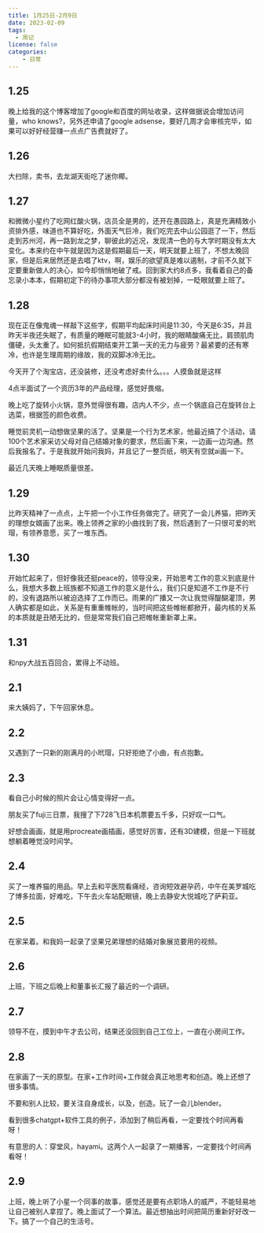 ```yaml
---
title: 1月25日-2月9日
date: 2023-02-09
tags:
  - 周记
license: false
categories:
    - 日常
---
```

## 1.25
晚上给我的这个博客增加了google和百度的网址收录，这样做据说会增加访问量，who knows?，另外还申请了google adsense，要好几周才会审核完毕，如果可以好好经营赚一点点广告费就好了。
## 1.26
大扫除，卖书，去龙湖天街吃了迷你椰。
## 1.27
和微微小星约了吃网红酸火锅，店员全是男的，还开在愚园路上，真是充满精致小资排外感，味道也不算好吃，外面天气巨冷，我们吃完去中山公园逛了一下，然后走到苏州河，再一路到龙之梦，聊彼此的近况，发现清一色的与大学时期没有太大变化。本来约在中午就是因为这是假期最后一天，明天就要上班了，不想太晚回家，但是后来居然还是去唱了ktv，啊，娱乐的欲望真是难以遏制，才前不久就下定要重新做人的决心，如今却悄悄地破了戒。回到家大约8点多，我看着自己的备忘录小本本，假期初定下的待办事项大部分都没有被划掉，一眨眼就要上班了。
## 1.28
现在正在像鬼魂一样敲下这些字，假期平均起床时间是11:30，今天是6:35，并且昨天半夜还失眠了，有质量的睡眠可能就3-4小时，我的眼睛酸痛无比，肩颈肌肉僵硬，头太重了。如何抵抗假期结束开工第一天的无力与疲劳？最紧要的还有寒冷，也许是生理周期的缘故，我的双脚冰冷无比。

今天开了个淘宝店，还没装修，还没考虑好卖什么。。。人摸鱼就是这样

4点半面试了一个资历3年的产品经理，感觉好畏缩。

晚上吃了旋转小火锅，意外觉得很有趣，店内人不少，点一个锅底自己在旋转台上选菜，根据签的颜色收费。

睡觉前灵机一动想做坚果的活了。坚果是一个行为艺术家，他最近搞了个活动，请100个艺术家采访父母对自己结婚对象的要求，然后画下来，一边画一边沟通。然后我报名了。于是我就开始问我妈，并且记了一整页纸，明天有空就ai画一下。

最近几天晚上睡眠质量很差。
## 1.29
比昨天精神了一点点，上午把一个小工作任务做完了。研究了一会儿养猫，把昨天的理想女婿画了出来。晚上领养之家的小曲找到了我，然后遇到了一只很可爱的玳瑁，有领养意愿，买了一堆东西。
## 1.30
开始忙起来了，但好像我还挺peace的，领导没来，开始思考工作的意义到底是什么，我想大多数上班族都不知道工作的意义是什么，我们只是知道不工作是不行的，没有退路所以被迫选择了工作而已。雨果的广播又一次让我觉得醍醐灌顶，男人确实都是如此，关系是有重重帷帐的，当时间把这些帷帐都掀开，最内核的关系的本质就是丑陋无比的，但是常常我们自己把帷帐重新罩上来。
## 1.31
和npy大战五百回合，累得上不动班。
## 2.1
来大姨妈了，下午回家休息。
## 2.2
又遇到了一只新的刚满月的小玳瑁，只好拒绝了小曲，有点抱歉。
## 2.3
看自己小时候的照片会让心情变得好一点。

朋友买了fuji三日票，我搜了下728飞日本机票要五千多，只好叹一口气。

好想会画画，就是用procreate画插画，感觉好厉害，还有3D建模，但是一下班就想躺着睡觉没时间学。
## 2.4
买了一堆养猫的用品。早上去和平医院看痛经，咨询短效避孕药，中午在美罗城吃了博多拉面，好难吃，下午去火车站配眼镜，晚上去静安大悦城吃了萨莉亚。
## 2.5
在家呆着。和我妈一起录了坚果兄弟理想的结婚对象展览要用的视频。
## 2.6
上班，下班之后晚上和董事长汇报了最近的一个调研。
## 2.7
领导不在，摸到中午才去公司，结果还没回到自己工位上，一直在小房间工作。
## 2.8
在家画了一天的原型。在家+工作时间+工作就会真正地思考和创造。晚上还想了很多事情。

不要和别人比较，要关注自身成长，以及，创造。玩了一会儿blender。

看到很多chatgpt+软件工具的例子，添加到了稍后再看，一定要找个时间再看呀！

有意思的人：穿堂风，hayami。这两个人一起录了一期播客，一定要找个时间再看呀！
## 2.9
上班，晚上听了小星一个同事的故事，感觉还是要有点职场人的威严，不能轻易地让自己被别人拿捏了。晚上面试了一个算法。最近想抽出时间把简历重新好好改一下。搞了一个自己的生活号。

